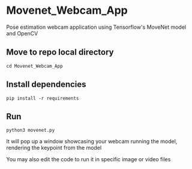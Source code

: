 # Movenet_Webcam_App
Pose estimation webcam application using Tensorflow's MoveNet model and OpenCV

## Move to repo local directory
``` cd Movenet_Webcam_App ```

## Install dependencies
``` pip install -r requirements ```

## Run
``` python3 movenet.py ```

It will pop up a window showcasing your webcam running the model, rendering the keypoint from the model

You may also edit the code to run it in specific image or video files
